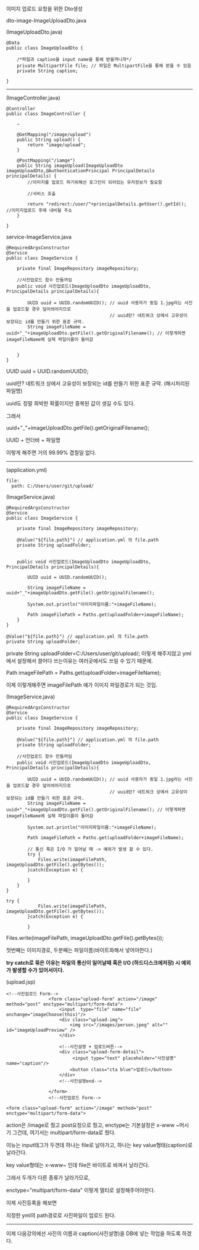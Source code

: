 이미지 업로드 요청을 위한 Dto생성

dto-image-ImageUploadDto.java

(ImageUploadDto.java)

```
@Data
public class ImageUploadDto {

	/*파일과 caption을 input name을 통해 받을꺼니까*/
	private MultipartFile file; // 파일은 MultipartFile을 통해 받을 수 있음
	private String caption;

}

```

---

(ImageController.java)

```
@Controller
public class ImageController {

	~

	@GetMapping("/image/upload")
	public String upload() {
		return "image/upload";
	}

	@PostMapping("/iamge")
	public String imageUpload(ImageUploadDto imageUploadDto,@AuthenticationPrincipal PrincipalDetails principalDetails) {
		//이미지를 업로드 하기위해선 로그인이 되어있는 유저정보가 필요함

		//서비스 호출

		return "redirect:/user/"+principalDetails.getUser().getId(); //이미지업로드 후에 내비될 주소
	}

}

```

service-ImageService.java

```
@RequiredArgsConstructor
@Service
public class ImageService {

	private final ImageRepository imageRepository;

	//사진업로드 함수 만들꺼임
	public void 사진업로드(ImageUploadDto imageUploadDto, PrincipalDetails principalDetails){

		UUID uuid = UUID.randomUUID(); // uuid 사용자가 동일 1.jpg라는 사진을 업로드할 경우 덮어씌어지므로
									   // uuid란? 네트워크 상에서 고유성이 보장되는 id를 만들기 위한 표준 규악.
		String imageFileName = uuid+"_"+imageUploadDto.getFile().getOriginalFilename(); // 이렇게하면 imageFileName에 실제 파일이름이 들어감


	}
}
```

UUID uuid = UUID.randomUUID();

uuid란? 네트워크 상에서 고유성이 보장되는 id를 만들기 위한 표준 규악. (해시처리된 파일명)

uuid도 정말 희박한 확률이지만 중복된 값이 생길 수도 있다.

그래서

uuid+"\_"+imageUploadDto.getFile().getOriginalFilename();

UUID + 언더바 + 파일명

이렇게 해주면 거의 99.99% 겹칠일 없다.

---

(application.yml)

```
file:
  path: C:/Users/user/git/upload/
```

(ImageService.java)

```
@RequiredArgsConstructor
@Service
public class ImageService {

	private final ImageRepository imageRepository;

	@Value("${file.path}") // application.yml 의 file.path
	private String uploadFolder;


	public void 사진업로드(ImageUploadDto imageUploadDto, PrincipalDetails principalDetails){

		UUID uuid = UUID.randomUUID();

		String imageFileName = uuid+"_"+imageUploadDto.getFile().getOriginalFilename();

		System.out.println("이미지파일이름:"+imageFileName);

		Path imageFilePath = Paths.get(uploadFolder+imageFileName);
	}
}
```

    @Value("${file.path}") // application.yml 의 file.path
    private String uploadFolder;

private String uploadFolder=C:/Users/user/git/upload/;
이렇게 해주지않고 yml에서 설정해서 끌어다 쓰는이유는 여러곳에서도 쓰일 수 있기 때문에.

Path imageFilePath = Paths.get(uploadFolder+imageFileName);

이제 이렇게해주면 imageFilePath 얘가 이미지 파일경로가 되는 것임.

(ImageService.java)

```
@RequiredArgsConstructor
@Service
public class ImageService {

	private final ImageRepository imageRepository;

	@Value("${file.path}") // application.yml 의 file.path
	private String uploadFolder;

	//사진업로드 함수 만들꺼임
	public void 사진업로드(ImageUploadDto imageUploadDto, PrincipalDetails principalDetails){

		UUID uuid = UUID.randomUUID(); // uuid 사용자가 동일 1.jpg라는 사진을 업로드할 경우 덮어씌어지므로
									   // uuid란? 네트워크 상에서 고유성이 보장되는 id를 만들기 위한 표준 규악.
		String imageFileName = uuid+"_"+imageUploadDto.getFile().getOriginalFilename(); // 이렇게하면 imageFileName에 실제 파일이름이 들어감

		System.out.println("이미지파일이름:"+imageFileName);

		Path imageFilePath = Paths.get(uploadFolder+imageFileName);

		// 통신 혹은 I/O 가 일어날 때 -> 예외가 발생 할 수 있다.
		try {
			Files.write(imageFilePath, imageUploadDto.getFile().getBytes());
		}catch(Exception e) {

		}
	}
}
```

```
try {
			Files.write(imageFilePath, imageUploadDto.getFile().getBytes());
		}catch(Exception e) {

		}
```

Files.write(imageFilePath, imageUploadDto.getFile().getBytes());

첫번째는 이미지경로, 두분째는 파일이름(바이트화해서 넣어야한다.)

**try catch로 묶은 이유는 파일의 통신이 일어날때 혹은 I/O (하드디스크에저장) 시 예외가 발생할 수가 있어서이다.**

(upload.jsp)

```
<!--사진업로드 Form-->
                <form class="upload-form" action="/image" method="post" enctype="multipart/form-data">
                    <input  type="file" name="file"  onchange="imageChoose(this)"/>
                    <div class="upload-img">
                        <img src="/images/person.jpeg" alt="" id="imageUploadPreview" />
                    </div>

                    <!--사진설명 + 업로드버튼-->
                    <div class="upload-form-detail">
                   		 <input type="text" placeholder="사진설명" name="caption"/>
                        <button class="cta blue">업로드</button>
                    </div>
                    <!--사진설명end-->

                </form>
                <!--사진업로드 Form-->
```

```
<form class="upload-form" action="/image" method="post" enctype="multipart/form-data">
```

action은 /image로 줬고 post요청으로 줬고,
enctype는 기본설정은 x-www ~머시기 그건데,
여기서는 multipart/form-data로 줬다.

이뉴는 input태그가 두갠데 하나는 file로 날아가고, 하나는 key value형태(caption)로 날라간다.

key value형태는 x-www~ 인데 file은 바이트로 바껴서 날라간다.

그래서 두개가 다른 종류가 날라가므로,

enctype="multipart/form-data" 이렇게 멀티로 설정해주어야한다.

이제 사진등록을 해보면

지정한 yml의 path경로로 사진파일이 업로드 된다.

---

이제 다음강의에선 사진의 이름과 caption(사진설명)을 DB에 넣는 작업을 하도록 하겠다.
